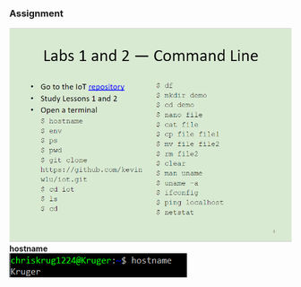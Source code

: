 ### Assignment <br />
![Instructions](Pics/instructions.png)
**hostname** <br />
![Instructions](Pics/hostname.png)
